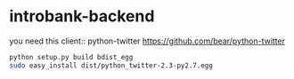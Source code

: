 # introbank-backend

you need this client:: python-twitter
https://github.com/bear/python-twitter

```bash
python setup.py build bdist_egg
sudo easy_install dist/python_twitter-2.3-py2.7.egg
```
